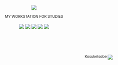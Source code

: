 
<div align="center">
<a href="https://www.linkedin.com/in/paulorodv/">
  <img src="https://img.shields.io/badge/LinkedIn-000000?style=for-the-badge&logo=linkedin&logoColor=white" />
</a> 

<br>
<p align="center">
<sub>MY WORKSTATION FOR STUDIES</sub>
<br><br>
<img src="https://img.shields.io/badge/ThinkPad%20E14-E2231A?style=for-the-badge&logo=lenovo&logoColor=white#center">
<img src="https://img.shields.io/badge/AMD%20Ryzen_3_5300U-E2231A?style=for-the-badge&logo=amd&logoColor=white">
<img src="https://img.shields.io/badge/RAM%2016GB-E2231A?style=for-the-badge&&logoColor=white">
<img src="https://img.shields.io/badge/Windows-000000?style=for-the-badge&logo=windows&logoColor=white">
<img src="https://img.shields.io/badge/Ubuntu-000000?style=for-the-badge&logo=ubuntu&logoColor=white">
</p>



<br><br><br>
<p align="right">
<sup>KosukeIsobe </sup>
<a href="https://steamcommunity.com/id/kosukeisobe/">
  <img src="https://img.shields.io/badge/Steam-000000?style=for-the-badge&logo=steam&logoColor=white"/>
</a>
</p>